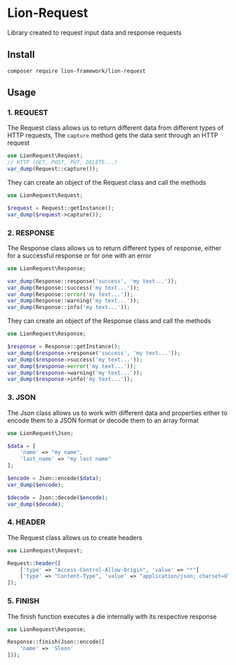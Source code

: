 # Lion-Request
Library created to request input data and response requests

## Install
```shell
composer require lion-framework/lion-request
```

## Usage
### 1. REQUEST
The Request class allows us to return different data from different types of HTTP requests, The `capture` method gets the data sent through an HTTP request
```php
use LionRequest\Request;
// HTTP (GET, POST, PUT, DELETE...)
var_dump(Request::capture());
```

They can create an object of the Request class and call the methods
```php
use LionRequest\Request;

$request = Request::getInstance();
var_dump($request->capture());
```

### 2. RESPONSE
The Response class allows us to return different types of response, either for a successful response or for one with an error
```php
use LionRequest\Response;

var_dump(Response::response('success', 'my text...'));
var_dump(Response::success('my text...'));
var_dump(Response::error('my text...'));
var_dump(Response::warning('my text...'));
var_dump(Response::info('my text...'));
```

They can create an object of the Response class and call the methods

```php
use LionRequest\Response;

$response = Response::getInstance();
var_dump($response->response('success', 'my text...'));
var_dump($response->success('my text...'));
var_dump($response->error('my text...'));
var_dump($response->warning('my text...'));
var_dump($response->info('my text...'));
```

### 3. JSON
The Json class allows us to work with different data and properties either to encode them to a JSON format or decode them to an array format
```php
use LionRequest\Json;

$data = [
	'name' => "my name",
	'last_name' => "my last name"
];

$encode = Json::encode($data);
var_dump($encode);
```

```php
$decode = Json::decode($encode);
var_dump($decode);
```

### 4. HEADER
The Request class allows us to create headers
```php
use LionRequest\Request;

Request::header([
	['type' => "Access-Control-Allow-Origin", 'value' => "*"]
	['type' => "Content-Type", 'value' => "application/json; charset=UTF-8"]
]);
```

### 5. FINISH
The finish function executes a die internally with its respective response

```php
use LionRequest\Response;

Response::finish(Json::encode([
    'name' => 'Sleon'
]));
```